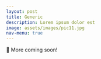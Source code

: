 ```yaml
---
layout: post
title: Generic
description: Lorem ipsum dolor est
image: assets/images/pic11.jpg
nav-menu: true
---
```


👋 More coming soon!
